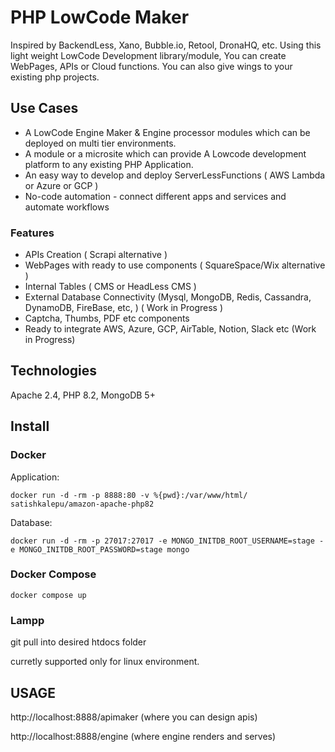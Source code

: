 PHP LowCode Maker 
================

Inspired by BackendLess, Xano, Bubble.io, Retool, DronaHQ, etc. Using this light weight LowCode Development library/module, You can create WebPages, APIs or Cloud functions. You can also give wings to your existing php projects.

Use Cases
---------
- A LowCode Engine Maker & Engine processor modules which can be deployed on multi tier environments.
- A module or a microsite which can provide A Lowcode development platform to any existing PHP Application.
- An easy way to develop and deploy ServerLessFunctions ( AWS Lambda or Azure or GCP )
- No-code automation - connect different apps and services and automate workflows

### Features
- APIs Creation ( Scrapi alternative )
- WebPages with ready to use components ( SquareSpace/Wix alternative )
- Internal Tables ( CMS or HeadLess CMS )
- External Database Connectivity  (Mysql, MongoDB, Redis, Cassandra, DynamoDB, FireBase, etc,  ) ( Work in Progress )
- Captcha, Thumbs, PDF etc components
- Ready to integrate AWS, Azure, GCP, AirTable, Notion, Slack etc (Work in Progress)

## Technologies
Apache 2.4,  PHP 8.2, MongoDB 5+

## Install 
### Docker 
Application: 

```docker run -d -rm -p 8888:80 -v %{pwd}:/var/www/html/ satishkalepu/amazon-apache-php82```

Database:

```docker run -d -rm -p 27017:27017 -e MONGO_INITDB_ROOT_USERNAME=stage -e MONGO_INITDB_ROOT_PASSWORD=stage mongo```

### Docker Compose
```docker compose up ```

### Lampp
git pull into desired htdocs folder 

curretly supported only for linux environment.

USAGE
-----
http://localhost:8888/apimaker  (where you can design apis)

http://localhost:8888/engine (where engine renders and serves)

